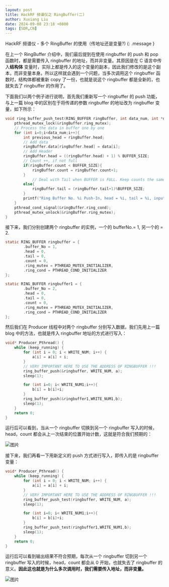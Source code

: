 ```yaml
---
layout: post
title: HackRF 频谱仪之 RingBuffer(二)
author: Xuxiang Liu
date: 2024-09-08 23:18 +0800
tags: [SDR,CN]
---
```


HackRF 频谱仪 - 多个 RingBuffer 的使用（传地址还是变量?)
{: .message }

在上一个 RingBuffer 介绍中，我们最后提到在使用 ringbuffer 的 push 和 pop 函数时，都是需要传入 ringbuffer 的地址，而并非变量。其原因是在 C 语言中传入**结构体** 变量时，实际上都是传入的这个变量的副本，因此我们修改的是这个副本，而非变量本身。所以这样就会遇到一个问题，当多次调用这个 ringbuffer 函数时，结构体都被重新 copy 了一份，也就是说这个 ringbuffer 都是全新的，也就失去了 ringbuffer 的作用了。

下面我们以两个例子进行说明，首先我们重新写一个 ringbuffer 的 push 功能，与上一篇 blog 中的区别在于将传递的参数 ringbuffer 的地址改为 ringbuffer 变量，如下所示：

```C
void ring_buffer_push_test(RING_BUFFER ringBuffer, int data_num, int *data){
    pthread_mutex_lock(&ringBuffer.ring_mutex);
    // Process the data in buffer one by one
    for (int i=0;i<data_num;i++){
        int previous_head = ringBuffer.head;
        // Add data
        ringBuffer.data[ringBuffer.head] = data[i];
        // Add Header
        ringBuffer.head = ((ringBuffer.head) + 1) % BUFFER_SIZE;
        // Count ++, if not full
        if(ringBuffer.count < BUFFER_SIZE){
            ringBuffer.count = ringBuffer.count+1;
        }
            // Deal with Tail when BUFFER is FULL. Keep counts the same
        else{
            ringBuffer.tail = (ringBuffer.tail+1)%BUFFER_SIZE;
        }
        printf("Ring Buffer No. %i Push-In, head = %i, tail = %i, inputData = %i, DataToRead = %i \n",ringBuffer.buffer_No,ringBuffer.head,ringBuffer.tail, ringBuffer.data[previous_head],ringBuffer.count);
    }
    pthread_cond_signal(&ringBuffer.ring_cond);
    pthread_mutex_unlock(&ringBuffer.ring_mutex);
}
```
接下来，我们分别创建两个 ringbuffer 的实例，一个的 bufferNo.= 1, 另一个的 = 2.

```C
static RING_BUFFER ringbuffer = {
        .buffer_No = 1,
        .head = 0,
        .tail = 0,
        .count = 0,
        .ring_mutex = PTHREAD_MUTEX_INITIALIZER,
        .ring_cond = PTHREAD_COND_INITIALIZER
};

static RING_BUFFER ringbuffer1 = {
        .buffer_No = 2,
        .head = 0,
        .tail = 0,
        .count = 0,
        .ring_mutex = PTHREAD_MUTEX_INITIALIZER,
        .ring_cond = PTHREAD_COND_INITIALIZER
};
```

然后我们在 Producer 线程中对两个 ringbuffer 分别写入数据，我们先用上一篇 blog 中的方法，也就是传入 ringbuffer 地址的方式进行写入：

```C
void* Producer_Pthread() {
    while (keep_running) {
        for (int i = 0; i < WRITE_NUM; i++) {
            a[i] = a[i] + i;
        }
        // VERY IMPORTANT HERE TO USE THE ADDRESS OF RINGBUFFER !!!
        ring_buffer_push(&ringbuffer, WRITE_NUM, a);
        sleep(1);

        for (int i=0; i< WRITE_NUM1;i++){
            b[i] = b[i]+i;
        }
        ring_buffer_push(&ringbuffer1,WRITE_NUM1,b);
        sleep(1);
    }
    return 0;
}
```

运行后可以看到，当从一个 ringbuffer 切换到另一个 ringbuffer 写入的时候，head，count 都会从上一次结束的位置开始计数，这就是符合我们预期的：

![图片](https://github.com/user-attachments/assets/44d6189f-e353-4008-8dcb-ac52355d65a9)

接下来，我们再看一下用新定义的 push 方式进行写入，即传入的是 ringbuffer 变量：

```C
void* Producer_Pthread() {
    while (keep_running) {
        for (int i = 0; i < WRITE_NUM; i++) {
            a[i] = a[i] + i;
        }
        // VERY IMPORTANT HERE TO USE THE ADDRESS OF RINGBUFFER !!!
        ring_buffer_push_test(ringbuffer, WRITE_NUM, a);
        sleep(1);

        for (int i=0; i< WRITE_NUM1;i++){
            b[i] = b[i]+i;
        }
        ring_buffer_push_test(ringbuffer1,WRITE_NUM1,b);
        sleep(1);
    }
    return 0;
}
```

运行后可以看到输出结果不符合预期，每次从一个 ringbuffer 切到另一个 ringbuffer 写入的时候，head，count 都会从 0 开始，也就失去了 ringbuffer 的意义。**因此这也就是为什么多次调用时，我们需要传入地址，而非变量。**

![图片](https://github.com/user-attachments/assets/710b3237-09a6-406e-b634-5133672bfa6d)

